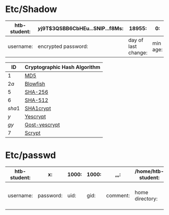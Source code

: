 # Etc/Shadow
| htb-student:	| $y$j9T$3QSBB6CbHEu...SNIP...f8Ms:	| 18955:	| 0:	| 99999:	| 7:	| :	| :	| : |
| ------------- | --------------------- | --------------------- | ----------    | ----------    | ----------------  | --------------------  | ------------------    | ---------------  |  
| username:	| encrypted password:	| day of last change:	| min age:	| max age:	| warning period:	| inactivity period:	| expiration date:	| reserved field |



| ID | Cryptographic Hash Algorithm |
| --- | ----------------------------- |
| $1$ | [MD5](https://en.wikipedia.org/wiki/MD5) |
| $2a$ | [Blowfish](https://en.wikipedia.org/wiki/Blowfish_(cipher)) |
| $5$ | [SHA-256](https://en.wikipedia.org/wiki/SHA-2) |
| $6$ | [SHA-512](https://en.wikipedia.org/wiki/SHA-2) |
| $sha1$ | [SHA1crypt](https://en.wikipedia.org/wiki/SHA-1) |
| $y$ | [Yescrypt](https://github.com/openwall/yescrypt) |
| $gy$ | [Gost-yescrypt](https://www.openwall.com/lists/yescrypt/2019/06/30/1) |
| $7$ | [Scrypt](https://en.wikipedia.org/wiki/Scrypt) |

# Etc/passwd
| htb-student:	| x:	| 1000:	| 1000:	| ,,,:	| /home/htb-student:	| /bin/bash |
| ------------ | ----- | -------- | ------- | --------- |  ---------------- | -------- |
| username:	| password:	| uid:	| gid:	| comment:	| home directory:	| cmd executed after logging in |